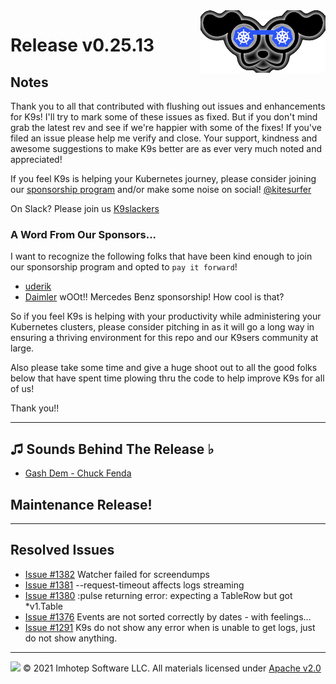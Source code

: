 <img src="https://raw.githubusercontent.com/derailed/k9s/master/assets/k9s_small.png" align="right" width="200" height="auto"/>

# Release v0.25.13

## Notes

Thank you to all that contributed with flushing out issues and enhancements for K9s! I'll try to mark some of these issues as fixed. But if you don't mind grab the latest rev and see if we're happier with some of the fixes! If you've filed an issue please help me verify and close. Your support, kindness and awesome suggestions to make K9s better are as ever very much noted and appreciated!

If you feel K9s is helping your Kubernetes journey, please consider joining our [sponsorship program](https://github.com/sponsors/derailed) and/or make some noise on social! [@kitesurfer](https://twitter.com/kitesurfer)

On Slack? Please join us [K9slackers](https://join.slack.com/t/k9sers/shared_invite/enQtOTA5MDEyNzI5MTU0LWQ1ZGI3MzliYzZhZWEyNzYxYzA3NjE0YTk1YmFmNzViZjIyNzhkZGI0MmJjYzhlNjdlMGJhYzE2ZGU1NjkyNTM)

### A Word From Our Sponsors...

I want to recognize the following folks that have been kind enough to join our sponsorship program and opted to `pay it forward`!

* [uderik](https://github.com/uderik)
* [Daimler](https://github.com/Daimler) wOOt!! Mercedes Benz sponsorship! How cool is that?

So if you feel K9s is helping with your productivity while administering your Kubernetes clusters, please consider pitching in as it will go a long way in ensuring a thriving environment for this repo and our K9sers community at large.

Also please take some time and give a huge shoot out to all the good folks below that have spent time plowing thru the code to help improve K9s for all of us!

Thank you!!

---

## ♫ Sounds Behind The Release ♭

* [Gash Dem - Chuck Fenda](https://www.youtube.com/watch?v=Y4NSYW4wusI)

## Maintenance Release!

---

## Resolved Issues

* [Issue #1382](https://github.com/zloom/k9s/issues/1382) Watcher failed for screendumps
* [Issue #1381](https://github.com/zloom/k9s/issues/1381) --request-timeout affects logs streaming
* [Issue #1380](https://github.com/zloom/k9s/issues/1380) :pulse returning error: expecting a TableRow but got *v1.Table
* [Issue #1376](https://github.com/zloom/k9s/issues/1376) Events are not sorted correctly by dates - with feelings...
* [Issue #1291](https://github.com/zloom/k9s/issues/1291) K9s do not show any error when is unable to get logs, just do not show anything.

---

<img src="https://raw.githubusercontent.com/derailed/k9s/master/assets/imhotep_logo.png" width="32" height="auto"/> © 2021 Imhotep Software LLC. All materials licensed under [Apache v2.0](http://www.apache.org/licenses/LICENSE-2.0)
